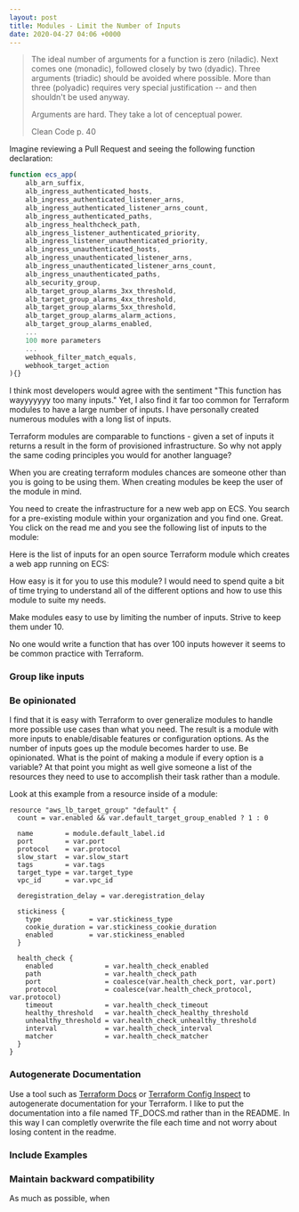 ```yaml
---
layout: post
title: Modules - Limit the Number of Inputs
date: 2020-04-27 04:06 +0000
---
```


> The ideal number of arguments for a function is zero (niladic). Next comes one (monadic), followed closely by two (dyadic). Three arguments (triadic) should be avoided where possible. More than three (polyadic) requires very special justification -- and then shouldn't be used anyway.
>
> Arguments are hard. They take a lot of cenceptual power.
>
> Clean Code p. 40

Imagine reviewing a Pull Request and seeing the following function declaration:

```javascript
function ecs_app(
    alb_arn_suffix,
    alb_ingress_authenticated_hosts,
    alb_ingress_authenticated_listener_arns,
    alb_ingress_authenticated_listener_arns_count,
    alb_ingress_authenticated_paths,
    alb_ingress_healthcheck_path,
    alb_ingress_listener_authenticated_priority,
    alb_ingress_listener_unauthenticated_priority,
    alb_ingress_unauthenticated_hosts,
    alb_ingress_unauthenticated_listener_arns,
    alb_ingress_unauthenticated_listener_arns_count,
    alb_ingress_unauthenticated_paths,
    alb_security_group,
    alb_target_group_alarms_3xx_threshold,
    alb_target_group_alarms_4xx_threshold,
    alb_target_group_alarms_5xx_threshold,
    alb_target_group_alarms_alarm_actions,
    alb_target_group_alarms_enabled,
    ...
    100 more parameters
    ...
    webhook_filter_match_equals,
    webhook_target_action
){}
```

I think most developers would agree with the sentiment "This function has wayyyyyyy too many inputs." Yet, I also find it far too common for Terraform modules to have a large number of inputs. I have personally created numerous modules with a long list of inputs.

Terraform modules are comparable to functions - given a set of inputs it returns a result in the form of provisioned infrastructure. So why not apply the same coding principles you would for another language? 

When you are creating terraform modules chances are someone other than you is going to be using them. When creating modules be keep the user of the module in mind.

You need to create the infrastructure for a new web app on ECS. You search for a pre-existing module within your organization and you find one. Great. You click on the read me and you see the following list of inputs to the module:

Here is the list of inputs for an open source Terraform module which creates a web app running on ECS:

How easy is it for you to use this module? I would need to spend quite a bit of time trying to understand all of the different options and how to use this module to suite my needs.

Make modules easy to use by limiting the number of inputs. Strive to keep them under 10.

No one would write a function that has over 100 inputs however it seems to be common practice with Terraform.

### Group like inputs

### Be opinionated
I find that it is easy with Terraform to over generalize modules to handle more possible use cases than what you need. The result is a module with more inputs to enable/disable features or configuration options. As the number of inputs goes up the module becomes harder to use. Be opinionated. What is the point of making a module if every option is a variable? At that point you might as well give someone a list of the resources they need to use to accomplish their task rather than a module.

Look at this example from a resource inside of a module:

```
resource "aws_lb_target_group" "default" {
  count = var.enabled && var.default_target_group_enabled ? 1 : 0

  name        = module.default_label.id
  port        = var.port
  protocol    = var.protocol
  slow_start  = var.slow_start
  tags        = var.tags
  target_type = var.target_type
  vpc_id      = var.vpc_id

  deregistration_delay = var.deregistration_delay

  stickiness {
    type            = var.stickiness_type
    cookie_duration = var.stickiness_cookie_duration
    enabled         = var.stickiness_enabled
  }

  health_check {
    enabled             = var.health_check_enabled
    path                = var.health_check_path
    port                = coalesce(var.health_check_port, var.port)
    protocol            = coalesce(var.health_check_protocol, var.protocol)
    timeout             = var.health_check_timeout
    healthy_threshold   = var.health_check_healthy_threshold
    unhealthy_threshold = var.health_check_unhealthy_threshold
    interval            = var.health_check_interval
    matcher             = var.health_check_matcher
  }
}
```





### Autogenerate Documentation
Use a tool such as [Terraform Docs]() or [Terraform Config Inspect]() to autogenerate documentation for your Terraform. I like to put the documentation into a file named TF_DOCS.md rather than in the README. In this way I can completly overwrite the file each time and not worry about losing content in the readme.

### Include Examples

### Maintain backward compatibility
As much as possible, when 
